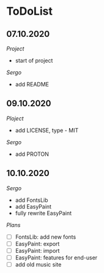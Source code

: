 # ToDoList


## 07.10.2020

*Project*

- start of project

*Sergo*

- add README

## 09.10.2020

*Ploject*

- add LICENSE, type - MIT

*Sergo*

- add PROTON

## 10.10.2020

*Sergo*

- add FontsLib
- add EasyPaint
- fully rewrite EasyPaint

*Plans*

- [ ] FontsLib: add new fonts
- [ ] EasyPaint: export
- [ ] EasyPaint: import
- [ ] EasyPaint: features for end-user
- [ ] add old music site
